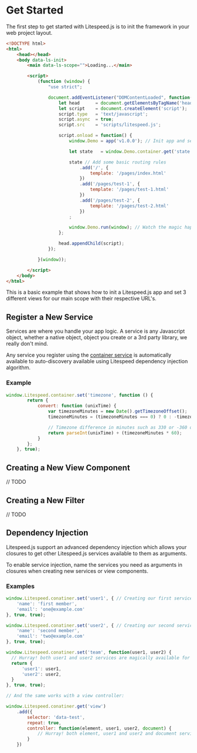 # Get Started

The first step to get started with Litespeed.js is to init the framework in your web project layout.

```html
<!DOCTYPE html>
<html>
    <head></head>
    <body data-ls-init>
        <main data-ls-scope="">Loading...</main>

        <script>
            (function (window) {
                "use strict";

                document.addEventListener("DOMContentLoaded", function() {
                    let head      = document.getElementsByTagName('head')[0];
                    let script    = document.createElement('script');
                    script.type   = 'text/javascript';
                    script.async  = true;
                    script.src    = 'scripts/litespeed.js';

                    script.onload = function() {
                        window.Demo = app('v1.0.0'); // Init app and set your own cache buster value

                        let state   = window.Demo.container.get('state');

                        state // Add some basic routing rules
                            .add('/', {
                                template: '/pages/index.html'
                            })
                            .add('/pages/test-1', {
                                template: '/pages/test-1.html'
                            })
                            .add('/pages/test-2', {
                                template: '/pages/test-2.html'
                            })
                        ;

                        window.Demo.run(window); // Watch the magic happens
                    };

                    head.appendChild(script);
                });

            }(window));

        </script>
    </body>
</html>
```

This is a basic example that shows how to init a Litespeed.js app and set 3 different views for our main scope with their respective URL's.

## Register a New Service

Services are where you handle your app logic. A service is any Javascript object, whether a native object, object you create or a 3rd party library, we really don't mind.

Any service you register using the [container service](/docs/services/container.md) is automatically available to auto-discovery available using Litespeed dependency injection algorithm.  

### Example

```js
window.Litespeed.container.set('timezone', function () {
        return {
            convert: function (unixTime) {
                var timezoneMinutes = new Date().getTimezoneOffset();
                timezoneMinutes = (timezoneMinutes === 0) ? 0 : -timezoneMinutes;

                // Timezone difference in minutes such as 330 or -360 or 0
                return parseInt(unixTime) + (timezoneMinutes * 60);
            }
        };
    }, true);
```
    
## Creating a New View Component

// TODO

## Creating a New Filter

// TODO

## Dependency Injection

Litespeed.js support an advanced dependency injection which allows your closures to get other Litespeed.js services available to them as arguments.

To enable service injection, name the services you need as arguments in closures when creating new services or view components.

### Examples

```js
window.Litespeed.conatiner.set('user1', { // Creating our first service
    'name': 'first member',
    'email': 'one@example.com'
}, true, true);

window.Litespeed.conatiner.set('user2', { // Creating our second service
    'name': 'second member',
    'email': 'two@example.com'
}, true, true);

window.Litespeed.conatiner.set('team', function(user1, user2) {
  // Hurray! both user1 and user2 services are magically available for us! 
  return {
      'user1': user1,
      'user2': user2,
  }
}, true, true);

// And the same works with a view controller:

window.Litespeed.conatiner.get('view')
    .add({
        selector: 'data-test',
        repeat: true,
        controller: function(element, user1, user2, document) {
            // Hurray! both element, user1 and user2 and document services are all magically available for us!
        }
    })

``` 